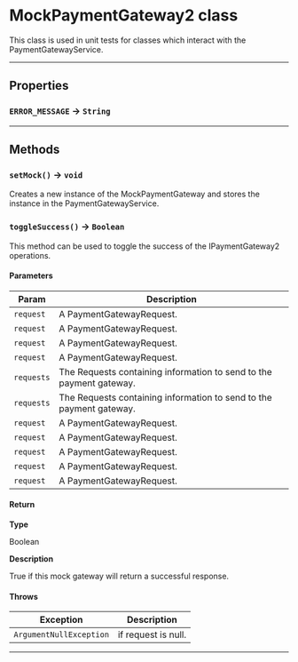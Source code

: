 # MockPaymentGateway2 class

This class is used in unit tests for classes which interact with the PaymentGatewayService.

---
## Properties

### `ERROR_MESSAGE` → `String`

---
## Methods
### `setMock()` → `void`

Creates a new instance of the MockPaymentGateway and stores the instance in the PaymentGatewayService.

### `toggleSuccess()` → `Boolean`

This method can be used to toggle the success of the IPaymentGateway2 operations.

#### Parameters
|Param|Description|
|-----|-----------|
|`request` |  A PaymentGatewayRequest. |
|`request` |  A PaymentGatewayRequest. |
|`request` |  A PaymentGatewayRequest. |
|`request` |  A PaymentGatewayRequest. |
|`requests` |  The Requests containing information to send to the payment gateway. |
|`requests` |  The Requests containing information to send to the payment gateway. |
|`request` |  A PaymentGatewayRequest. |
|`request` |  A PaymentGatewayRequest. |
|`request` |  A PaymentGatewayRequest. |
|`request` |  A PaymentGatewayRequest. |
|`request` |  A PaymentGatewayRequest. |

#### Return

**Type**

Boolean

**Description**

True if this mock gateway will return a successful response.

#### Throws
|Exception|Description|
|---------|-----------|
|`ArgumentNullException` |  if request is null. |

---
